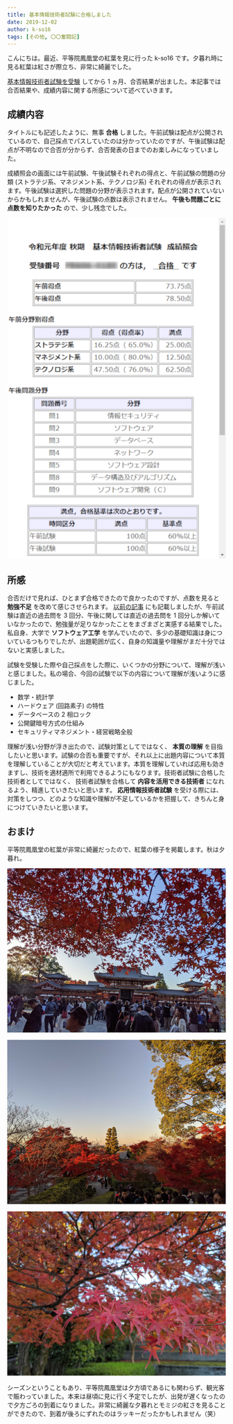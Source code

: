 ```yaml
---
title: 基本情報技術者試験に合格しました
date: 2019-12-02
author: k-so16
tags: [その他, 〇〇奮闘記]
---
```


こんにちは。最近、平等院鳳凰堂の紅葉を見に行った k-so16 です。夕暮れ時に見る紅葉は紅さが際立ち、非常に綺麗でした。

[基本情報技術者試験を受験](/took-fe-2019-autumn-exam/) してから 1 ヵ月、合否結果が出ました。本記事では合否結果や、成績内容に関する所感について述べていきます。

## 成績内容
タイトルにも記述したように、無事 **合格** しました。午前試験は配点が公開されているので、自己採点でパスしていたのは分かっていたのですが、午後試験は配点が不明なので合否が分からず、合否発表の日までのお楽しみになっていました。

成績照会の画面には午前試験、午後試験それぞれの得点と、午前試験の問題の分類 (ストラテジ系、マネジメント系、テクノロジ系) それぞれの得点が表示されます。午後試験は選択した問題の分野が表示されます。配点が公開されていないからかもしれませんが、午後試験の点数は表示されません。 **午後も問題ごとに点数を知りたかった** ので、少し残念でした。

![](images/passed-fe-2019-autumn-exam-1.png)

## 所感
合否だけで見れば、ひとまず合格できたので良かったのですが、点数を見ると **勉強不足** を改めて感じさせられます。 [以前の記事](/took-fe-2019-autumn-exam/) にも記載しましたが、午前試験は直近の過去問を 3 回分、午後に関しては直近の過去問を 1 回分しか解いていなかったので、勉強量が足りなかったことをまざまざと実感する結果でした。私自身、大学で **ソフトウェア工学** を学んでいたので、多少の基礎知識は身についているつもりでしたが、出題範囲が広く、自身の知識量や理解がまだ十分ではないと実感しました。

試験を受験した際や自己採点をした際に、いくつかの分野について、理解が浅いと感じました。私の場合、今回の試験で以下の内容について理解が浅いように感じました。

- 数学・統計学
- ハードウェア (回路素子) の特性
- データベースの 2 相ロック
- 公開鍵暗号方式の仕組み
- セキュリティマネジメント・経営戦略全般

理解が浅い分野が浮き出たので、試験対策としてではなく、 **本質の理解** を目指したいと思います。試験の合否も重要ですが、それ以上に出題内容について本質を理解していることが大切だと考えています。本質を理解していれば応用も効きますし、技術を適材適所で利用できるようにもなります。技術者試験に合格した技術者としてではなく、 技術者試験を合格して **内容を活用できる技術者** になれるよう、精進していきたいと思います。 **応用情報技術者試験** を受ける際には、対策をしつつ、どのような知識や理解が不足しているかを把握して、きちんと身につけていきたいと思います。

## おまけ
平等院鳳凰堂の紅葉が非常に綺麗だったので、紅葉の様子を掲載します。秋は夕暮れ。

![](images/passed-fe-2019-autumn-exam-2.jpg)

![](images/passed-fe-2019-autumn-exam-3.jpg)

![](images/passed-fe-2019-autumn-exam-4.jpg)

シーズンということもあり、平等院鳳凰堂は夕方頃であるにも関わらず、観光客で賑わっていました。本来は昼頃に見に行く予定でしたが、出発が遅くなったので夕方ごろの到着になりました。非常に綺麗な夕暮れとモミジの紅さを見ることができたので、到着が後ろにずれたのはラッキーだったかもしれません（笑）